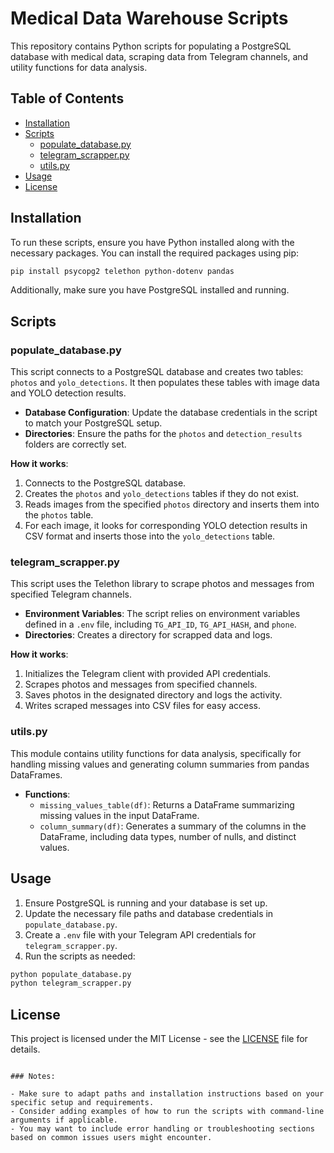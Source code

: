 # Medical Data Warehouse Scripts

This repository contains Python scripts for populating a PostgreSQL database with medical data, scraping data from Telegram channels, and utility functions for data analysis.

## Table of Contents

- [Installation](#installation)
- [Scripts](#scripts)
  - [populate_database.py](#populate_databasepy)
  - [telegram_scrapper.py](#telegram_scrapperpy)
  - [utils.py](#utils)
- [Usage](#usage)
- [License](#license)

## Installation

To run these scripts, ensure you have Python installed along with the necessary packages. You can install the required packages using pip:

```bash
pip install psycopg2 telethon python-dotenv pandas
```

Additionally, make sure you have PostgreSQL installed and running.

## Scripts

### populate_database.py

This script connects to a PostgreSQL database and creates two tables: `photos` and `yolo_detections`. It then populates these tables with image data and YOLO detection results.

- **Database Configuration**: Update the database credentials in the script to match your PostgreSQL setup.
- **Directories**: Ensure the paths for the `photos` and `detection_results` folders are correctly set.

**How it works**:

1. Connects to the PostgreSQL database.
2. Creates the `photos` and `yolo_detections` tables if they do not exist.
3. Reads images from the specified `photos` directory and inserts them into the `photos` table.
4. For each image, it looks for corresponding YOLO detection results in CSV format and inserts those into the `yolo_detections` table.

### telegram_scrapper.py

This script uses the Telethon library to scrape photos and messages from specified Telegram channels.

- **Environment Variables**: The script relies on environment variables defined in a `.env` file, including `TG_API_ID`, `TG_API_HASH`, and `phone`.
- **Directories**: Creates a directory for scrapped data and logs.

**How it works**:

1. Initializes the Telegram client with provided API credentials.
2. Scrapes photos and messages from specified channels.
3. Saves photos in the designated directory and logs the activity.
4. Writes scraped messages into CSV files for easy access.

### utils.py

This module contains utility functions for data analysis, specifically for handling missing values and generating column summaries from pandas DataFrames.

- **Functions**:
  - `missing_values_table(df)`: Returns a DataFrame summarizing missing values in the input DataFrame.
  - `column_summary(df)`: Generates a summary of the columns in the DataFrame, including data types, number of nulls, and distinct values.

## Usage

1. Ensure PostgreSQL is running and your database is set up.
2. Update the necessary file paths and database credentials in `populate_database.py`.
3. Create a `.env` file with your Telegram API credentials for `telegram_scrapper.py`.
4. Run the scripts as needed:

```bash
python populate_database.py
python telegram_scrapper.py
```

## License

This project is licensed under the MIT License - see the [LICENSE](LICENSE) file for details.

```

### Notes:

- Make sure to adapt paths and installation instructions based on your specific setup and requirements.
- Consider adding examples of how to run the scripts with command-line arguments if applicable.
- You may want to include error handling or troubleshooting sections based on common issues users might encounter.
```
